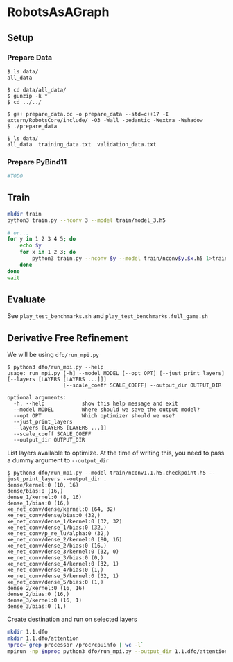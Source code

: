 # RobotsAsAGraph

## Setup

### Prepare Data

```console
$ ls data/
all_data

$ cd data/all_data/
$ gunzip -k *
$ cd ../../

$ g++ prepare_data.cc -o prepare_data --std=c++17 -I extern/RobotsCore/include/ -O3 -Wall -pedantic -Wextra -Wshadow
$ ./prepare_data

$ ls data/
all_data  training_data.txt  validation_data.txt
```

### Prepare PyBind11

```sh
#TODO
```

## Train

```sh
mkdir train
python3 train.py --nconv 3 --model train/model_3.h5

# or...
for y in 1 2 3 4 5; do
    echo $y
    for x in 1 2 3; do
    	python3 train.py --nconv $y --model train/nconv$y.$x.h5 1>train/nconv$y.$x.log 2>train/nconv$y.$x.err &
    done
done 
wait
```

## Evaluate

See `play_test_benchmarks.sh` and `play_test_benchmarks.full_game.sh`

## Derivative Free Refinement

We will be using `dfo/run_mpi.py`
```console
$ python3 dfo/run_mpi.py --help
usage: run_mpi.py [-h] --model MODEL [--opt OPT] [--just_print_layers] [--layers [LAYERS [LAYERS ...]]]
                  [--scale_coeff SCALE_COEFF] --output_dir OUTPUT_DIR

optional arguments:
  -h, --help            show this help message and exit
  --model MODEL         Where should we save the output model?
  --opt OPT             Which optimizer should we use?
  --just_print_layers
  --layers [LAYERS [LAYERS ...]]
  --scale_coeff SCALE_COEFF
  --output_dir OUTPUT_DIR
```


List layers available to optimize. At the time of writing this, you need to pass a dummy argument to `--output_dir`
```console
$ python3 dfo/run_mpi.py --model train/nconv1.1.h5.checkpoint.h5 --just_print_layers --output_dir .
dense/kernel:0 (10, 16)
dense/bias:0 (16,)
dense_1/kernel:0 (8, 16)
dense_1/bias:0 (16,)
xe_net_conv/dense/kernel:0 (64, 32)
xe_net_conv/dense/bias:0 (32,)
xe_net_conv/dense_1/kernel:0 (32, 32)
xe_net_conv/dense_1/bias:0 (32,)
xe_net_conv/p_re_lu/alpha:0 (32,)
xe_net_conv/dense_2/kernel:0 (80, 16)
xe_net_conv/dense_2/bias:0 (16,)
xe_net_conv/dense_3/kernel:0 (32, 0)
xe_net_conv/dense_3/bias:0 (0,)
xe_net_conv/dense_4/kernel:0 (32, 1)
xe_net_conv/dense_4/bias:0 (1,)
xe_net_conv/dense_5/kernel:0 (32, 1)
xe_net_conv/dense_5/bias:0 (1,)
dense_2/kernel:0 (16, 16)
dense_2/bias:0 (16,)
dense_3/kernel:0 (16, 1)
dense_3/bias:0 (1,)
```

Create destination and run on selected layers
```sh
mkdir 1.1.dfo
mkdir 1.1.dfo/attention
nproc=`grep processor /proc/cpuinfo | wc -l`
mpirun -np $nproc python3 dfo/run_mpi.py --output_dir 1.1.dfo/attention --model train/nconv1.1.h5.checkpoint.h5 --layers xe_net_conv/dense_4/kernel:0 xe_net_conv/dense_4/bias:0 xe_net_conv/dense_5/kernel:0 xe_net_conv/dense_5/bias:0 1>1.1.dfo/attention/log 
```
